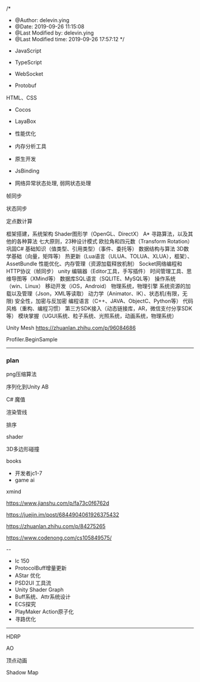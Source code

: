 /*
 * @Author: delevin.ying 
 * @Date: 2019-09-26 11:15:08 
 * @Last Modified by: delevin.ying
 * @Last Modified time: 2019-09-26 17:57:12
 */

- JavaScript

- TypeScript

- WebSocket

- Protobuf

HTML、CSS

- Cocos

- LayaBox

- 性能优化

- 内存分析工具

- 原生开发 

- JsBinding

- 网络异常状态处理, 弱网状态处理

帧同步

状态同步

定点数计算


框架搭建，系统架构
Shader图形学（OpenGL、DirectX）
A* 寻路算法，以及其他的各种算法
七大原则，23种设计模式
欧拉角和四元数（Transform Rotation）
巩固C# 基础知识（值类型、引用类型）（事件、委托等）
数据结构与算法
3D数学基础（向量，矩阵等）
热更新（Lua语言（ULUA、TOLUA、XLUA），框架）、AssetBundle
性能优化、内存管理（资源加载释放机制）
Socket网络编程和HTTP协议（帧同步）
unity 编辑器（Editor工具，手写插件）
时间管理工具、思维导图等（XMind等）
数据库SQL语言（SQLITE、MySQL等）
操作系统（win、Linux）
移动开发（iOS，Android）
物理系统，物理引擎
系统资源的加载以及管理（Json，XML等读取）
动力学（Animator、IK）、状态机(有限，无限)
安全性，加密与反加密
编程语言（C++、JAVA、ObjectC、Python等）
代码风格（重构、编程习惯）
第三方SDK接入（动态链接库，AR，微信支付分享SDK等）
模块掌握（UGUI系统、粒子系统、光照系统，动画系统，物理系统）


Unity Mesh
https://zhuanlan.zhihu.com/p/96084686







Profiler.BeginSample











---





### plan


png压缩算法


序列化到Unity AB


C# 魔值



渲染管线



排序



shader




3D多边形碰撞




books
- 开发者jc1-7
- game ai



xmind


https://www.jianshu.com/p/fa73c0f6762d

https://juejin.im/post/6844904061926375432

https://zhuanlan.zhihu.com/p/84275265

https://www.codenong.com/cs105849575/





--<!-- markdownlint-capture -->

- lc 150 
- ProtocolBuff增量更新
- AStar 优化
- PSD2UI 工具流
- Unity Shader Graph
- Buff系统、Attr系统设计
- ECS探究
- PlayMaker Action原子化
- 寻路优化

----













HDRP

AO

顶点动画



Shadow Map

